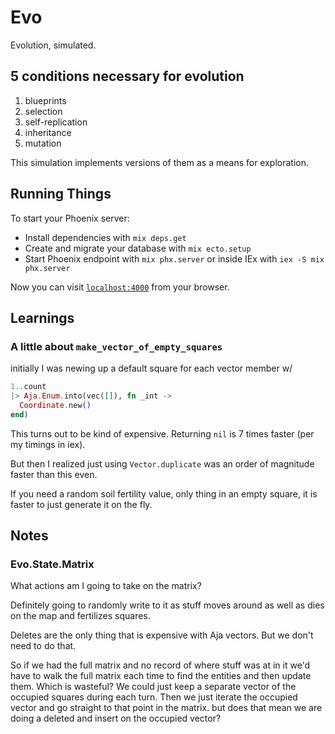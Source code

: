 # Evo
Evolution, simulated.

## 5 conditions necessary for evolution
1. blueprints
2. selection
3. self-replication
4. inheritance
5. mutation

This simulation implements versions of them as a means for exploration.

## Running Things
To start your Phoenix server:

  * Install dependencies with `mix deps.get`
  * Create and migrate your database with `mix ecto.setup`
  * Start Phoenix endpoint with `mix phx.server` or inside IEx with `iex -S mix phx.server`

Now you can visit [`localhost:4000`](http://localhost:4000) from your browser.

## Learnings

### A little about `make_vector_of_empty_squares`
initially I was newing up a default square for each vector member w/
```elixir
1..count
|> Aja.Enum.into(vec([]), fn _int ->
  Coordinate.new()
end)
```
This turns out to be kind of expensive. Returning `nil` is 7 times faster (per my timings in iex).

But then I realized just using `Vector.duplicate` was an order of magnitude faster than this even.

If you need a random soil fertility value, only thing in an empty square, it is faster to just generate it on the fly.

## Notes

### Evo.State.Matrix

What actions am I going to take on the matrix?

Definitely going to randomly write to it as stuff moves around as well as dies on the map and fertilizes squares.

Deletes are the only thing that is expensive with Aja vectors. But we don't need to do that.

So if we had the full matrix and no record of where stuff was at in it we'd have to walk the full matrix each time to find
the entities and then update them. Which is wasteful? We could just keep a separate vector of the occupied squares during each turn.
Then we just iterate the occupied vector and go straight to that point in the matrix. but does that mean we are doing
a deleted and insert on the occupied vector?